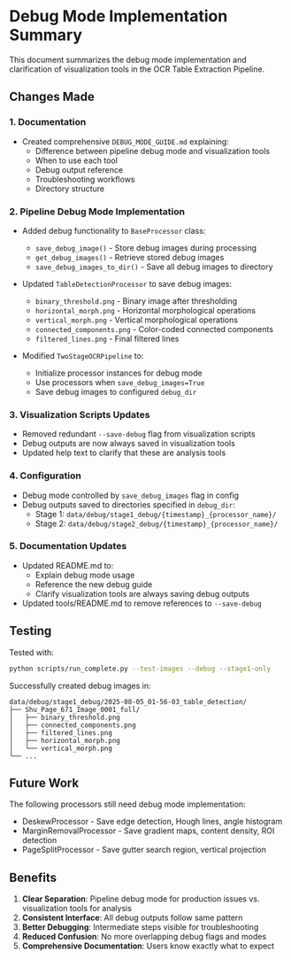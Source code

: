 # Debug Mode Implementation Summary

This document summarizes the debug mode implementation and clarification of visualization tools in the OCR Table Extraction Pipeline.

## Changes Made

### 1. Documentation
- Created comprehensive `DEBUG_MODE_GUIDE.md` explaining:
  - Difference between pipeline debug mode and visualization tools
  - When to use each tool
  - Debug output reference
  - Troubleshooting workflows
  - Directory structure

### 2. Pipeline Debug Mode Implementation
- Added debug functionality to `BaseProcessor` class:
  - `save_debug_image()` - Store debug images during processing
  - `get_debug_images()` - Retrieve stored debug images
  - `save_debug_images_to_dir()` - Save all debug images to directory
  
- Updated `TableDetectionProcessor` to save debug images:
  - `binary_threshold.png` - Binary image after thresholding
  - `horizontal_morph.png` - Horizontal morphological operations
  - `vertical_morph.png` - Vertical morphological operations
  - `connected_components.png` - Color-coded connected components
  - `filtered_lines.png` - Final filtered lines

- Modified `TwoStageOCRPipeline` to:
  - Initialize processor instances for debug mode
  - Use processors when `save_debug_images=True`
  - Save debug images to configured `debug_dir`

### 3. Visualization Scripts Updates
- Removed redundant `--save-debug` flag from visualization scripts
- Debug outputs are now always saved in visualization tools
- Updated help text to clarify that these are analysis tools

### 4. Configuration
- Debug mode controlled by `save_debug_images` flag in config
- Debug outputs saved to directories specified in `debug_dir`:
  - Stage 1: `data/debug/stage1_debug/{timestamp}_{processor_name}/`
  - Stage 2: `data/debug/stage2_debug/{timestamp}_{processor_name}/`

### 5. Documentation Updates
- Updated README.md to:
  - Explain debug mode usage
  - Reference the new debug guide
  - Clarify visualization tools are always saving debug outputs
- Updated tools/README.md to remove references to `--save-debug`

## Testing

Tested with:
```bash
python scripts/run_complete.py --test-images --debug --stage1-only
```

Successfully created debug images in:
```
data/debug/stage1_debug/2025-08-05_01-56-03_table_detection/
├── Shu_Page_671_Image_0001_full/
│   ├── binary_threshold.png
│   ├── connected_components.png
│   ├── filtered_lines.png
│   ├── horizontal_morph.png
│   └── vertical_morph.png
└── ...
```

## Future Work

The following processors still need debug mode implementation:
- DeskewProcessor - Save edge detection, Hough lines, angle histogram
- MarginRemovalProcessor - Save gradient maps, content density, ROI detection
- PageSplitProcessor - Save gutter search region, vertical projection

## Benefits

1. **Clear Separation**: Pipeline debug mode for production issues vs. visualization tools for analysis
2. **Consistent Interface**: All debug outputs follow same pattern
3. **Better Debugging**: Intermediate steps visible for troubleshooting
4. **Reduced Confusion**: No more overlapping debug flags and modes
5. **Comprehensive Documentation**: Users know exactly what to expect